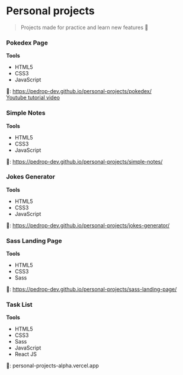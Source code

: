 # Personal projects
> Projects made for practice and learn new features 🎯

### Pokedex Page <br>
**Tools** 
* HTML5 
* CSS3 
* JavaScript <br>

🔗: https://pedrop-dev.github.io/personal-projects/pokedex/
<br> [ Youtube tutorial video ]( https://m.youtube.com/watch?v=SjtdH3dWLa8 )

### Simple Notes <br>
**Tools** 
* HTML5 
* CSS3 
* JavaScript <br>

🔗: https://pedrop-dev.github.io/personal-projects/simple-notes/

### Jokes Generator <br>
**Tools** 
* HTML5 
* CSS3 
* JavaScript <br>

🔗: https://pedrop-dev.github.io/personal-projects/jokes-generator/

### Sass Landing Page <br>
**Tools**
* HTML5 
* CSS3 
* Sass 

🔗: https://pedrop-dev.github.io/personal-projects/sass-landing-page/

### Task List <br>
**Tools**
* HTML5
* CSS3 
* Sass
* JavaScript
* React JS

🔗: personal-projects-alpha.vercel.app
